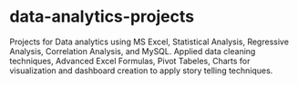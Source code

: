 # data-analytics-projects
Projects for Data analytics using MS Excel, Statistical Analysis, Regressive Analysis, Correlation Analysis, and MySQL. Applied data cleaning techniques, Advanced Excel Formulas, Pivot Tabeles, Charts for visualization and dashboard creation to apply story telling techniques.
